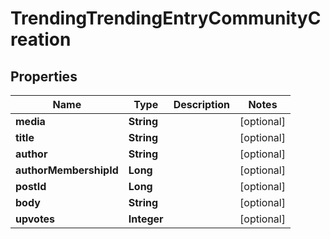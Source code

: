 
# TrendingTrendingEntryCommunityCreation

## Properties
Name | Type | Description | Notes
------------ | ------------- | ------------- | -------------
**media** | **String** |  |  [optional]
**title** | **String** |  |  [optional]
**author** | **String** |  |  [optional]
**authorMembershipId** | **Long** |  |  [optional]
**postId** | **Long** |  |  [optional]
**body** | **String** |  |  [optional]
**upvotes** | **Integer** |  |  [optional]




